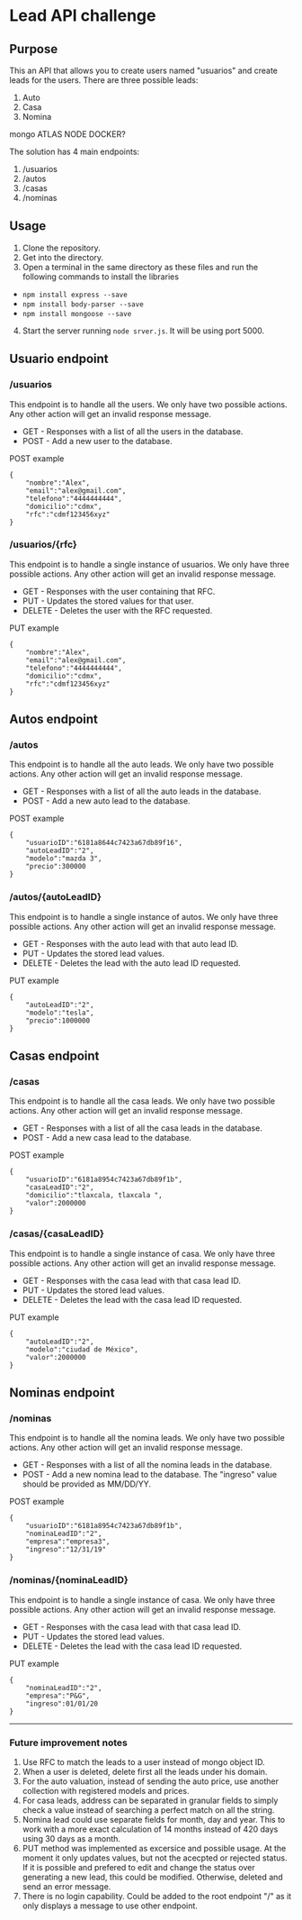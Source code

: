 # Lead API challenge

## Purpose

This an API that allows you to create users named "usuarios" and create leads for the users. There are three possible leads:

1. Auto
2. Casa
3. Nomina

mongo ATLAS
NODE 
DOCKER?

The solution has 4 main endpoints:

1. /usuarios
2. /autos
3. /casas
4. /nominas

## Usage

1. Clone the repository.
2. Get into the directory.
3. Open a terminal in the same directory as these files and run the following commands to install the libraries
  - `npm install express --save`
  - `npm install body-parser --save`
  - `npm install mongoose --save`
4. Start the server running `node srver.js`. It will be using port 5000.

## Usuario endpoint

### /usuarios

This endpoint is to handle all the users. We only have two possible actions. Any other action will get an invalid response message. 

 - GET - Responses with a list of all the users in the database.
 - POST  - Add a new user to the database.

POST example
~~~
{
    "nombre":"Alex",
    "email":"alex@gmail.com",
    "telefono":"4444444444",
    "domicilio":"cdmx",
    "rfc":"cdmf123456xyz"
}
~~~
### /usuarios/{rfc}

This endpoint is to handle a single instance of usuarios. We only have three possible actions. Any other action will get an invalid response message. 

 - GET - Responses with the user containing that RFC.
 - PUT  - Updates the stored values for that user.
 - DELETE - Deletes the user with the RFC requested. 

PUT example
~~~
{
    "nombre":"Alex",
    "email":"alex@gmail.com",
    "telefono":"4444444444",
    "domicilio":"cdmx",
    "rfc":"cdmf123456xyz"
}
~~~

## Autos endpoint

### /autos

This endpoint is to handle all the auto leads. We only have two possible actions. Any other action will get an invalid response message. 

 - GET - Responses with a list of all the auto leads in the database.
 - POST  - Add a new auto lead to the database.

POST example
~~~
{
    "usuarioID":"6181a8644c7423a67db89f16",
    "autoLeadID":"2",
    "modelo":"mazda 3",
    "precio":300000
}
~~~
### /autos/{autoLeadID}

This endpoint is to handle a single instance of autos. We only have three possible actions. Any other action will get an invalid response message.

 - GET - Responses with the auto lead with that auto lead ID.
 - PUT  - Updates the stored lead values.
 - DELETE - Deletes the lead with the auto lead ID requested. 

PUT example
~~~
{
    "autoLeadID":"2",
    "modelo":"tesla",
    "precio":1000000
}
~~~

## Casas endpoint

### /casas

This endpoint is to handle all the casa leads. We only have two possible actions. Any other action will get an invalid response message. 

 - GET - Responses with a list of all the casa leads in the database.
 - POST  - Add a new casa lead to the database.

POST example
~~~
{
    "usuarioID":"6181a8954c7423a67db89f1b",
    "casaLeadID":"2",
    "domicilio":"tlaxcala, tlaxcala ",
    "valor":2000000
}
~~~
### /casas/{casaLeadID}

This endpoint is to handle a single instance of casa. We only have three possible actions. Any other action will get an invalid response message.

 - GET - Responses with the casa lead with that casa lead ID.
 - PUT  - Updates the stored lead values.
 - DELETE - Deletes the lead with the casa lead ID requested. 

PUT example
~~~
{
    "autoLeadID":"2",
    "modelo":"ciudad de México",
    "valor":2000000
}
~~~

## Nominas endpoint

### /nominas

This endpoint is to handle all the nomina leads. We only have two possible actions. Any other action will get an invalid response message. 

 - GET - Responses with a list of all the nomina leads in the database.
 - POST  - Add a new nomina lead to the database. The "ingreso" value should be provided as MM/DD/YY.

POST example
~~~
{
    "usuarioID":"6181a8954c7423a67db89f1b",
    "nominaLeadID":"2",
    "empresa":"empresa3",
    "ingreso":"12/31/19"
}
~~~
### /nominas/{nominaLeadID}

This endpoint is to handle a single instance of casa. We only have three possible actions. Any other action will get an invalid response message.

 - GET - Responses with the casa lead with that casa lead ID.
 - PUT  - Updates the stored lead values.
 - DELETE - Deletes the lead with the casa lead ID requested. 

PUT example
~~~
{
    "nominaLeadID":"2",
    "empresa":"P&G",
    "ingreso":01/01/20
}
~~~
-----------------------------------------
### Future improvement notes

1. Use RFC to match the leads to a user instead of mongo object ID.
2. When a user is deleted, delete first all the leads under his domain.
3. For the auto valuation, instead of sending the auto price, use another collection with registered models and prices.
4. For casa leads, address can be separated in granular fields to simply check a value instead of searching a perfect match on all the string.
5. Nomina lead could use separate fields for month, day and year. This to work with a more exact calculation of 14 months instead of 420 days using 30 days as a month.
6. PUT method was implemented as excersice and possible usage. At the moment it only updates values, but not the acecpted or rejected status. If it is possible and prefered to edit and change the status over generating a new lead, this could be modified. Otherwise, deleted and send an error message.
7. There is no login capability. Could be added to the root endpoint "/" as it only displays a message to use other endpoint.
